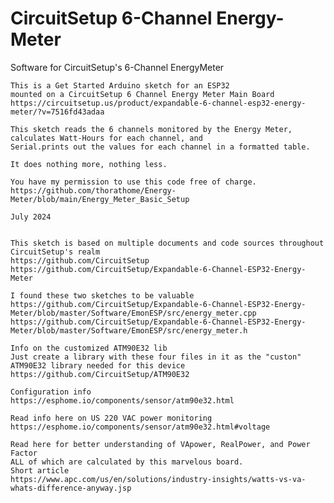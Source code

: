 # CircuitSetup 6-Channel Energy-Meter

Software for CircuitSetup's 6-Channel EnergyMeter

    This is a Get Started Arduino sketch for an ESP32 
    mounted on a CircuitSetup 6 Channel Energy Meter Main Board
    https://circuitsetup.us/product/expandable-6-channel-esp32-energy-meter/?v=7516fd43adaa

    This sketch reads the 6 channels monitored by the Energy Meter,
    calculates Watt-Hours for each channel, and 
    Serial.prints out the values for each channel in a formatted table. 

    It does nothing more, nothing less.  

    You have my permission to use this code free of charge. 
    https://github.com/thorathome/Energy-Meter/blob/main/Energy_Meter_Basic_Setup

    July 2024


    This sketch is based on multiple documents and code sources throughout CircuitSetup's realm
    https://github.com/CircuitSetup
    https://github.com/CircuitSetup/Expandable-6-Channel-ESP32-Energy-Meter

    I found these two sketches to be valuable
    https://github.com/CircuitSetup/Expandable-6-Channel-ESP32-Energy-Meter/blob/master/Software/EmonESP/src/energy_meter.cpp
    https://github.com/CircuitSetup/Expandable-6-Channel-ESP32-Energy-Meter/blob/master/Software/EmonESP/src/energy_meter.h

    Info on the customized ATM90E32 lib
    Just create a library with these four files in it as the "custon" ATM90E32 library needed for this device
    https://github.com/CircuitSetup/ATM90E32

    Configuration info
    https://esphome.io/components/sensor/atm90e32.html

    Read info here on US 220 VAC power monitoring
    https://esphome.io/components/sensor/atm90e32.html#voltage

    Read here for better understanding of VApower, RealPower, and Power Factor
    ALL of which are calculated by this marvelous board.  
    Short article
    https://www.apc.com/us/en/solutions/industry-insights/watts-vs-va-whats-difference-anyway.jsp

